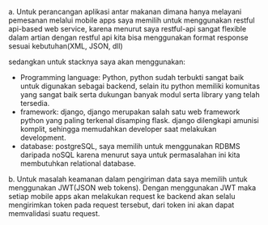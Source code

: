 a. Untuk perancangan aplikasi antar makanan dimana hanya melayani pemesanan melalui mobile apps saya memilih untuk menggunakan restful api-based web service, karena menurut saya restful-api sangat flexible dalam artian dengan restful api kita bisa menggunakan format response sesuai kebutuhan(XML, JSON, dll)

sedangkan untuk stacknya saya akan menggunakan:
- Programming language: Python, python sudah terbukti sangat baik untuk digunakan sebagai backend, selain itu python memiliki komunitas yang sangat baik serta dukungan banyak modul serta library yang telah tersedia.
- framework: django, django merupakan salah satu web framework python yang paling terkenal disamping flask. django dilengkapi amunisi komplit, sehingga memudahkan developer saat melakukan development.
- database: postgreSQL, saya memilih untuk menggunakan RDBMS daripada noSQL karena menurut saya untuk permasalahan ini kita membutuhkan relational database.


b. Untuk masalah keamanan dalam pengiriman data saya memilih untuk menggunakan JWT(JSON web tokens). Dengan menggunakan JWT maka setiap mobile apps akan melakukan request ke backend akan selalu mengirimkan token pada request tersebut, dari token ini akan dapat memvalidasi suatu request.